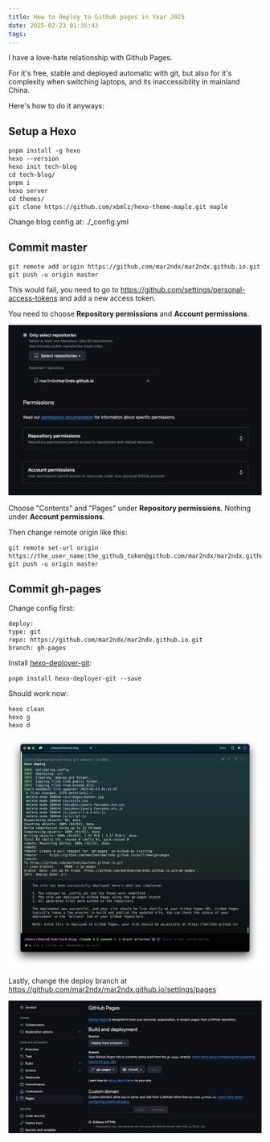 ```yaml
---
title: How to deploy to Github pages in Year 2025
date: 2025-02-23 01:35:43
tags:
---
```


I have a love-hate relationship with Github Pages. 

For it's free, stable and deployed automatic with git, but also for it's complexity when switching laptops, and its inaccessibility in mainland China. 

Here's how to do it anyways:

## Setup a Hexo

```
pnpm install -g hexo
hexo --version
hexo init tech-blog
cd tech-blog/
pnpm i
hexo server
cd themes/
git clone https://github.com/xbmlz/hexo-theme-maple.git maple
```

Change blog config at: ./_config.yml

## Commit master

```
git remote add origin https://github.com/mar2ndx/mar2ndx.github.io.git
git push -u origin master
```

This would fail, you need to go to https://github.com/settings/personal-access-tokens and add a new access token.

You need to choose __Repository permissions__ and __Account permissions__.

![](images/github-pages-1-access-token-github.png)

Choose "Contents" and "Pages" under __Repository permissions__. Nothing under __Account permissions__.

Then change remote origin like this:

```
git remote set-url origin https://the_user_name:the_github_token@github.com/mar2ndx/mar2ndx.github.io.git
git push -u origin master
```

## Commit gh-pages

Change config first:

    deploy:
    type: git
    repo: https://github.com/mar2ndx/mar2ndx.github.io.git
    branch: gh-pages


Install [hexo-deployer-git](https://github.com/hexojs/hexo-deployer-git):

```
pnpm install hexo-deployer-git --save
```

Should work now:

```
hexo clean
hexo g
hexo d
```

![](images/github-pages-2-hexo-deploy.png)

Lastly, change the deploy branch at https://github.com/mar2ndx/mar2ndx.github.io/settings/pages

![](images/github-pages-3-pages-source-branch.png)
